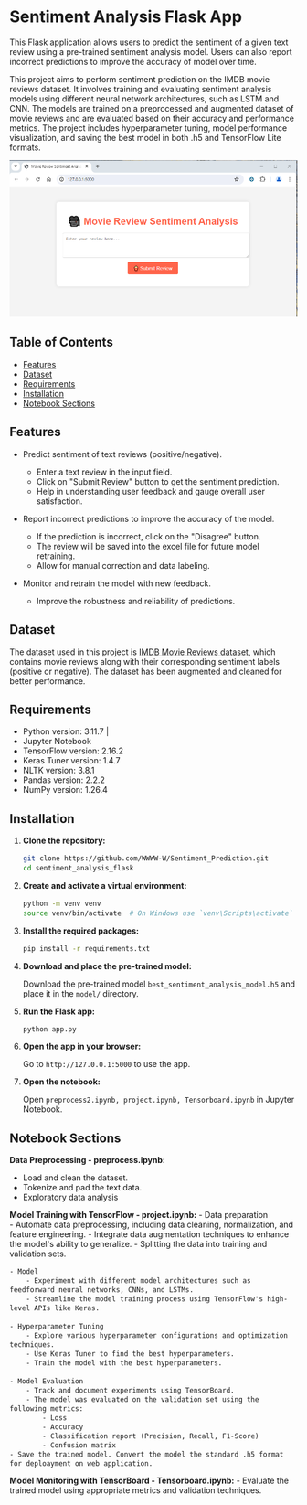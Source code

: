 # Sentiment Analysis Flask App

This Flask application allows users to predict the sentiment of a given text review using a pre-trained sentiment analysis model. Users can also report incorrect predictions to improve the accuracy of model over time.

This project aims to perform sentiment prediction on the IMDB movie reviews dataset. It involves training and evaluating sentiment analysis models using different neural network architectures, such as LSTM and CNN. The models are trained on a preprocessed and augmented dataset of movie reviews and are evaluated based on their accuracy and performance metrics. The project includes hyperparameter tuning, model performance visualization, and saving the best model in both .h5 and TensorFlow Lite formats.

![first sight](images/step11.png)

## Table of Contents

- [Features](#features)
- [Dataset](#dataset)
- [Requirements](#requirements)
- [Installation](#installation)
- [Notebook Sections](#notebook-sections)

## Features

- Predict sentiment of text reviews (positive/negative).
    - Enter a text review in the input field.
    - Click on "Submit Review" button to get the sentiment prediction.
    - Help in understanding user feedback and gauge overall user satisfaction.

- Report incorrect predictions to improve the accuracy of the model.
    - If the prediction is incorrect, click on the "Disagree" button.
    - The review will be saved into the excel file for future model retraining.
    - Allow for manual correction and data labeling.

- Monitor and retrain the model with new feedback.
    - Improve the robustness and reliability of predictions. 

## Dataset

The dataset used in this project is [IMDB Movie Reviews dataset](https://www.kaggle.com/datasets/lakshmi25npathi/imdb-dataset-of-50k-movie-reviews), which contains movie reviews along with their corresponding sentiment labels (positive or negative). The dataset has been augmented and cleaned for better performance.

## Requirements

- Python version: 3.11.7 |
- Jupyter Notebook
- TensorFlow version: 2.16.2
- Keras Tuner version: 1.4.7
- NLTK version: 3.8.1
- Pandas version: 2.2.2
- NumPy version: 1.26.4

## Installation

1. **Clone the repository:**

    ```sh
    git clone https://github.com/WWWW-W/Sentiment_Prediction.git
    cd sentiment_analysis_flask
    ```

2. **Create and activate a virtual environment:**

    ```sh
    python -m venv venv
    source venv/bin/activate  # On Windows use `venv\Scripts\activate`
    ```

3. **Install the required packages:**

    ```sh
    pip install -r requirements.txt
    ```

4. **Download and place the pre-trained model:**

    Download the pre-trained model `best_sentiment_analysis_model.h5` and place it in the `model/` directory.

5. **Run the Flask app:**

    ```sh
    python app.py
    ```

6. **Open the app in your browser:**

    Go to `http://127.0.0.1:5000` to use the app.

7. **Open the notebook:**

    Open `preprocess2.ipynb, project.ipynb, Tensorboard.ipynb` in Jupyter Notebook.

## Notebook Sections

 **Data Preprocessing - preprocess.ipynb:**
- Load and clean the dataset.
- Tokenize and pad the text data.
- Exploratory data analysis 

**Model Training with TensorFlow - project.ipynb:**
    - Data preparation  
        - Automate data preprocessing, including data cleaning, normalization, and feature engineering.
        - Integrate data augmentation techniques to enhance the model's ability to generalize.
        - Splitting the data into training and validation sets.

    - Model 
        - Experiment with different model architectures such as feedforward neural networks, CNNs, and LSTMs.
        - Streamline the model training process using TensorFlow's high-level APIs like Keras.

    - Hyperparameter Tuning 
        - Explore various hyperparameter configurations and optimization techniques.
        - Use Keras Tuner to find the best hyperparameters.
        - Train the model with the best hyperparameters.

    - Model Evaluation  
        - Track and document experiments using TensorBoard.
        - The model was evaluated on the validation set using the following metrics:
            - Loss
            - Accuracy
            - Classification report (Precision, Recall, F1-Score)
            - Confusion matrix
    - Save the trained model. Convert the model the standard .h5 format for deploayment on web application. 

**Model Monitoring with TensorBoard - Tensorboard.ipynb:** 
    - Evaluate the trained model using appropriate metrics and validation techniques.

